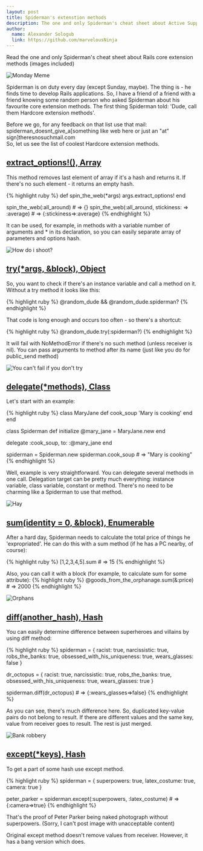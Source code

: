 ```yaml
---
layout: post
title: Spiderman's extenstion methods
description: The one and only Spiderman's cheat sheet about Active Support core extension methods
author:
  name: Alexander Sologub
  link: https://github.com/marvelousNinja
---
```


Read the one and only Spiderman's cheat sheet about Rails core extension methods (images included)

<!-- full start -->

![Monday Meme][6]

Spiderman is on duty every day (except Sunday, maybe). The thing is - he finds time to develop Rails applications. So, I have a friend of a friend with a friend knowing some random person
who asked Spiderman about his favourite core extension methods. The first thing Spiderman told: 'Dude, call them Hardcore extension methods'.

Before we go, for any feedback on that list use that mail:  
spiderman_doesnt_give_a[something like web here or just an "at" sign]theresnosuchmail.com  
So, let us see the list of coolest Hardcore extension methods.

## [extract_options!(), Array][0]
This method removes last element of array if it's a hash and returns it.
If there's no such element - it returns an empty hash.

{% highlight ruby %}
def spin_the_web(*args)
  args.extract_options!
end

spin_the_web(:all_around)   # => {}
spin_the_web(:all_around, stickiness: => :average)  # => {:stickiness=>:average}
{% endhighlight %}

It can be used, for example, in methods with a variable number of arguments and * in its declaration,
so you can easily separate array of parameters and options hash.

![How do i shoot?][7]

## [try(*args, &block), Object][1]
So, you want to check if there's an instance variable and call a method on it. Without a try method it looks like this:

{% highlight ruby %}
@random_dude && @random_dude.spiderman?
{% endhighlight %}

That code is long enough and occurs too often - so there's a shortcut:

{% highlight ruby %}
@random_dude.try(:spiderman?)
{% endhighlight %}

It will fail with NoMethodError if there's no such method (unless receiver is nil).
You can pass arguments to method after its name (just like you do for public_send method)

![You can't fail if you don't try][8]

## [delegate(*methods), Class][2]
Let's start with an example:

{% highlight ruby %}
class MaryJane
  def cook_soup
    'Mary is cooking'
  end
end

class Spiderman
  def initialize
    @mary_jane = MaryJane.new
  end

  delegate :cook_soup, to: :@mary_jane
end

spiderman = Spiderman.new
spiderman.cook_soup   # => "Mary is cooking"
{% endhighlight %}

Well, example is very straightforward. You can delegate several methods in one call.
Delegation target can be pretty much everything: instance variable, class variable, constant or method.
There's no need to be charming like a Spiderman to use that method.

![Hay][9]

## [sum(identity = 0, &block), Enumerable][3]
After a hard day, Spiderman needs to calculate the total price of things he 'expropriated'.
He can do this with a sum method (if he has a PC nearby, of course):

{% highlight ruby %}
[1,2,3,4,5].sum   # => 15
{% endhighlight %}

Also, you can call it with a block (for example, to calculate sum for some attribute):
{% highlight ruby %}
@goods_from_the_orphanage.sum(&:price)   # => 2000
{% endhighlight %}

![Orphans][10]

## [diff(another_hash), Hash][4]
You can easily determine difference between superheroes and villains by using diff method:

{% highlight ruby %}
spiderman = {
  racist: true,
  narcissistic: true,
  robs_the_banks: true,
  obsessed_with_his_uniqueness: true,
  wears_glasses: false }

dr_octopus = {
  racist: true,
  narcissistic: true,
  robs_the_banks: true,
  obsessed_with_his_uniqueness: true,
  wears_glasses: true }

spiderman.diff(dr_octopus)   # => {:wears_glasses=>false}
{% endhighlight %}

As you can see, there's much difference here.
So, duplicated key-value pairs do not belong to result.
If there are different values and the same key, value from receiver goes to result.
The rest is just merged.

![Bank robbery][11]

## [except(*keys), Hash][5]

To get a part of some hash use except method.

{% highlight ruby %}
spiderman = {
  superpowers: true,
  latex_costume: true,
  camera: true
}

peter_parker = spiderman.except(:superpowers, :latex_costume)   # => {:camera=>true}
{% endhighlight %}

That's the proof of Peter Parker being naked photograph without superpowers.
(Sorry, I can't post image with unacceptable content)

Original except method doesn't remove values from receiver.
However, it has a bang version which does.

<!-- full end -->

[0]: http://apidock.com/rails/Array/extract_options%21
[1]: http://apidock.com/rails/Object/try
[2]: http://apidock.com/rails/Module/delegate
[3]: http://apidock.com/rails/Enumerable/sum
[4]: http://apidock.com/rails/Hash/diff
[5]: http://apidock.com/rails/Hash/except
[6]: /images/posts/2013-03-25-spiderman-methods/its_meme_monday.jpg
[7]: /images/posts/2013-03-25-spiderman-methods/how_do_i_shoot.jpg
[8]: /images/posts/2013-03-25-spiderman-methods/try.jpg
[9]: /images/posts/2013-03-25-spiderman-methods/hay.jpeg
[10]: /images/posts/2013-03-25-spiderman-methods/orphans.jpg
[11]: /images/posts/2013-03-25-spiderman-methods/bank_robbery.jpg
